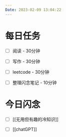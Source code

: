 ```yaml
---
Date: 2023-02-09 13:04:22
---
```


# 每日任务
- [ ] 阅读 - 30分钟
- [ ] 写作 - 30分钟
- [ ] leetcode - 30分钟
- [ ] 整理闪念笔记 - 10分钟


# 今日闪念
- [ ] [[无用但有趣的冷知识]]
- [ ] [[chatGPT]]



